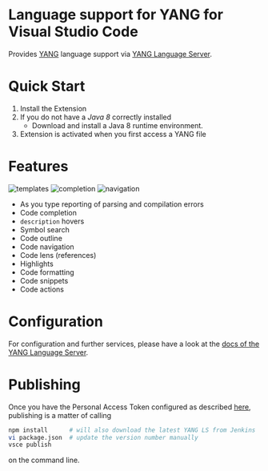 Language support for YANG for Visual Studio Code
=====================

Provides [YANG](https://tools.ietf.org/html/rfc7950) language support via
[YANG Language Server](https://github.com/theia-ide/yang-lsp).

Quick Start
============
1. Install the Extension
2. If you do not have a _Java 8_ correctly installed
    * Download and install a Java 8 runtime environment.
3. Extension is activated when you first access a YANG file

Features
=========
![ templates ](https://raw.githubusercontent.com/theia-ide/yang-vscode/master/images/yang-templates.gif)
![ completion ](https://raw.githubusercontent.com/theia-ide/yang-vscode/master/images/yang-completion.gif)
![ navigation ](https://raw.githubusercontent.com/theia-ide/yang-vscode/master/images/yang-navigation.gif)

* As you type reporting of parsing and compilation errors
* Code completion
* `description` hovers
* Symbol search
* Code outline
* Code navigation
* Code lens (references)
* Highlights
* Code formatting
* Code snippets
* Code actions

Configuration
=============
For configuration and further services, please have a look at the [docs of the YANG Language Server](https://github.com/theia-ide/yang-lsp/tree/master/docs).

Publishing
==========

Once you have the Personal Access Token configured as described [here](https://code.visualstudio.com/docs/extensions/publish-extension), publishing is a matter of calling

```bash
npm install      # will also download the latest YANG LS from Jenkins
vi package.json  # update the version number manually
vsce publish
```
 
on the command line.
